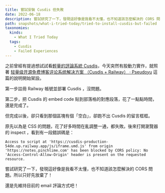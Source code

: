 ```yaml
---
title: 嘗試安裝 Cusdis 但失敗
date: 2022-06-18
description: 嘗試研究了一下，發現這好像是我看不太懂，也不知道該怎麼解決的 CORS 問題。所以只好先放棄了！
path: snapshots/what-i-tried-today/tried-to-install-cusdis-but-failed
taxonomies:
  kinds: 
    - What I Tried Today
  tags: 
    - Cusdis
    - Failed Experiences
---
```


之前曾經有提過想試試看[輕量的評論系統 Cusdis](@/snapshots/found-lightweight-comment-system-cusdis.md)，今天突然有股動力實作，就照著 [轻量级开源免费博客评论系统解决方案 （Cusdis \+ Railway） · Pseudoyu](https://www.pseudoyu.com/zh/2022/05/24/free_and_lightweight_blog_comment_system_using_cusdis_and_railway/) 這篇的說明開始架設。

第一步註冊 Railway 帳號並部署 Cusdis ，沒問題。

第二步，把 Cusdis 的 embed code 貼到部落格的對應段落，花了一點點時間，還是完成了。

但完成以後，卻只看到那個區塊有個「空白」，卻跑不出 Cusdis 的留言框框。

原先以為是 CSS 的問題，花了好多時間在亂調整一通，都失敗。後來打開瀏覽器的 inspect ，看到有一段錯誤碼是：

```
Access to script at 'https://cusdis-production-54de.up.railway.app/js/iframe.umd.js' from origin 'https://notes.pinchlime.com' has been blocked by CORS policy: No 'Access-Control-Allow-Origin' header is present on the requested resource.
```

嘗試研究了一下，發現這好像是我看不太懂，也不知道該怎麼解決的 CORS 問題。所以只好先放棄了！

還是先維持目前的 email 評論方式吧！
